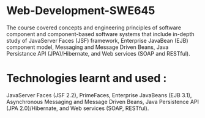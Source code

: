 # Web-Development-SWE645
The course covered concepts and engineering principles of software component and component-based software systems that include in-depth study of JavaServer Faces (JSF) framework, Enterprise JavaBean (EJB) component model, Messaging and Message Driven Beans, Java Persistance API (JPA)/Hibernate, and Web services (SOAP and RESTful). 
# Technologies learnt and used : 
JavaServer Faces (JSF 2.2), PrimeFaces, Enterprise JavaBeans (EJB 3.1), Asynchronous Messaging and Message Driven Beans, Java Persistence API (JPA 2.0)/Hibernate, and Web services (SOAP, RESTful).
